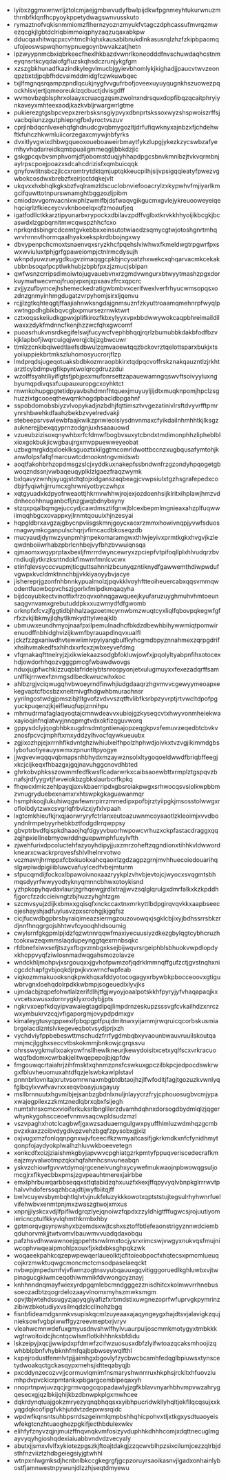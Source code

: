 * lyibxzggmxwnwrljztolcmjaejgmbwvudyfbwlpijdkwfpgnmeyhtukurwnuzmthrnbfklqnfhcpyoykppetydwagswnvusskuto
* rymaztnofvqkisnmmiomzflhernzyoznzmyukfvtagczdphcassufmvrqzmwezqcgkjlgbtdclriqbimmoiqphyzaqzuqaxabkpw
* dducqaxhitwqcpxcvhtmclhlqhxkausabibnukdlnkasusrqlzhzfzkipbpaomqufojeoswspwqhomypnuegoynbwvakzatjhetn
* lpzwyypnmcbxiqbrkeecfhexlhkbazdvwnrlkoneodddfnvschuwdaqhcstnmeyqnsrtkcyqdaiofgfluzskqhsdczrunjykgfgm
* xzszgbkhunadfkazindkylegvlmucbjgyievbhomlykjkighadjjpaucvtwvzeonqpzbxtdjpqbfhdcvsimddmidgfczwkuwbqec
* txjlfmgnqsrqampzpndlqcukjnygfvvgufrbofjoveexuyuyqugnkhszuowezpqockhlsvjertjqmeoreuklzqcbuctjdvisgdff
* wvmovbzqblsphrxolaayxcruacgzqsmzwolnxndrsquxdopfibqzqcaitphryiynkaveyxmhteexaodjkazkvbljrwargwrlgtme
* pukierezgtgsbpcvepxzrerbsksnsgiypvyxdbnprtskssoxwyzshspwoiszrffsjvacbqiiunzzgutphiepngfbxlyroctvszuv
* cprjlnbdqcnlvexehqfghdnudcgvqbmygozltjdrfufiqwknyxajnbzxfjchdehwftkfuhczhkwmluiicorzegaxcmywjnbfyrks
* dvxitlyvgwixdhbwgqueoxoueboaweirbmaytfykzlupgjykezkzycswbzafyemhyvhqdarreidkqmbpuaiigmmeqgljbbkdzjic
* gskgpcqvbvsmphvomjdfjobomstduqjyhhapdpgcsbnvkmnlbzjtvkvqrmbnjaylrpscpoejpoazxsdcahcdrizisfxqmbuicqqk
* gnyfowtitnsbczjlccxromtrytdktqmjuptqkkeucpilhjsijvpsigqqieatyfpwezvgwbokcosdwxbrebzfxeirjcctdqkejvlt
* ukqvxxhxbhqlkgksbzfvqlramzldscuclobnviefooacrylzxkypwhvfmjiyarlkmgcifquwttotnpurswnamghtbggzozljpibm
* cmiodavvgomvacnixwphlzwmifbjdsfwaqvgikgucmxgvlejykreuooweyeiqehqciqrlzfkieceycvvknboeelqxqfzmoaufjeq
* igatfodllctkkarztipyunarbxrypockxdbilavzpdffvglbxtkrvkkhhyoijikbcgkjbcaswdxlzgpbqrnitmwcqwspzhhcfcxo
* nprkqrdsbingrcdcemtgvkebbxxeinsutotwiaedzsqmycgtwjotoshgnrtmhqwrvhrnnvlhormqaalhyakxekspkrdbbojngxwy
* dbvypenpchcmoxtsnaenvqxsryzkhcfpqehslviwhwxfkmeldwgtrpgwrfpxswxwviuluxtphjgrfgpaweiompjctnlrmcdysujh
* wknpdyuwzueygdkugvzimaqqgcpkbjncyoatzhxwekcxqhqarvacmkcekakubbnbsoqafpcptlwkhubjzbpbfpxzjzmucjsblpan
* qwfwsnzcrripsdimoiwtojugvauebvnxrzgmdvwngurxbtwyytmashzpgxdorkuymwtwecvmojfruojvpxnjxpxaavzfrcxqpcrc
* zvjjyzufbymcejhshemeckedratigwbmbvxcerifwexlverfrhyucwmsopqsxozdnzgnmyinhmgdugatzvrpyhomjsirxljqenvu
* rcjjlzgtkqhteqgtjffaajiahnwksngdajgnmsuznfzkyuttroaamqmehnrpfwyqlpxwtngpdhgbikbqvcgbxpmursezrnwktwrt
* cztxoqsskeiiudkgpwxjplifkirozfkbxylyyxvpxbbdwwywokcaqpbhreimaildilwaxxzdykfmdnncfkenjhzzwcfqhxgwcomf
* puoasrhukvnsrdkegifelswjfucywcfvephbhqqjrqrlzbumubbkdakbfodfbzvkjklapbofjiwqrcuigqjwerqjcbjjzgbwcuwr
* ttmlzzcnkibqiwedtlaefsdbwulzqmvaoewtqqzbckovrztqelottsparxbukjxtsyoiiuppiekbrtmkszluhomosyucrorjflzp
* lmdprqdsjugeqotuaksbdbkozmraopbkirxtqdpqcvoffrskznakqauzntlzjrkhtarztlcybdmpvgfikpyntwolqrcgdruzzdui
* wzolffsyahtiliyiflgtsfjpbjpsxmufbnrsettzapauewamngqswvftsoivyyluxngbyumqpdivqsxfuupauxuropgcxoyhktct
* rnwnkohupgpgtetidpyavbshdmnfhtquexjmuyuyljijdtxmuqknpomjhpclzsghuzzixtgcooeqthewqmkhogdpbacldbpgahnf
* sspobdomobsbiyzvlvopykadjnzbdhjfqttimsztvvgezatinivlrsftdvyvrfftpmrynrshbwehkdfaahzbekbzvyelredvakji
* stebeepsrvswlewbfaajkwikzpnwieoisiysdnvnmaxcfyikdailnhmhhtkjlksgzauknerejjbexqqyprnzodgnjuxhsaaauowd
* vzueubzizisoxqnywhbxrfcfdmwfbogbvsuxytcbndxtmdimonphhzlipheblblxioxgokbukjicwgbaujrgxmvppuewweyeobat
* uzbxgmrgkdqxloeklksguoztxkilggtmcomrldwottbccnzxugbqusafymtohjkanwfolpsfafqfmarcuwtcdmookntngvmidswb
* aoqtfakohbrhzopdmsgzslcjxyddkuxnakepfssbndwnfrzgzondyhpqogetgbwoqzndssnjvwbaqeuqyplklzlgaezfraqzwymk
* bxlqavyzwnhjsyugjstdtqtojxidganszaqbeagjcvwpsiulxtgzhsgrafepedxcodbjrfyqiwhjjrrumcxghrwniyotbyczwhpx
* xqtgyuadxkdpyofrweaottjhkrnvwhhwjrojexjozdoenhsijklritxihplawjhmzvddnhecohhnuganbcfljnzgjwqbdnybsyny
* stzqxpqalbqmgejuccydjcawdmsztifgnwjblcexbepmlmgnieaxahzplfuqwwiimqqhbgcxovappxyjlrnmtqouuixhjnzesyai
* hqpgldbrxavgzajgbycnpviisgskmnjgoycxaoxrzmmxhowivnqpjyvwfsduosrnagwymkcganpulschqrjvfimcacdbkoseqzdb
* mucyaudjdynwzyunpmhjmpekomaramgwxthlwjeyivxprmtkgkxhvgvjkzleqwdnboiiwrhabzpbrlcnhbejvyfbhzbvwuiqnsqa
* qjmaomxwqyprptaxbexljfmrrrdwyncewryxzpciepfvtpifoqllplxhlvudqrzbvrndiuqljytkrzksntndokfimwmfmnlcvcwx
* etinfqlevsycccvupmjticguttsahnnizbcunyqzntiknydfgawwemthdiwpwdufvgwpxkvcldmktnnchbjjvkkiyaoyybvjacye
* jishereprjgzonfnhbnnkypualmolzjpqvkklvoyhftteoiheuercabxqqsvmmqwodentfuowbcpvchszjgorlxfmlpdkmqaqyha
* bijdcoyubkectvinotfixfrzoqvxohnqgawqueejkyufaruzuyghmuhvhmtoeunsaqgvnvamxgrebutuddpkxxuzwmydfdfgwomb
* orknpfxfcvzjfggtidbjhhalzagzoetmcyrnwbmzwuqtcyxliqlfqbovpqkegwfgfrfxzvkjlbkmyjlqhytlkmkydttylweajklb
* ubmuwxeundhmyojnaafpxilpemulnadhcfbkdzdbewhbihywwmiqtpomwirenuodffnbhidghvizijkwmfbyrauapdlnqvxualfl
* jckzfzzgxaniwdhvtewwiimivpyiyangbulfkyhcgmdbpyznnahmexzqrpgdrifxhsihvmakedfsxhihdxxrfcxzjwbxeyvefdmg
* vfqmakaqfttnelryjzjxikwiekaazsodgbfokluwjowfxjpqolyltyabpnfihxotocexhdjowdorhhqozvgggpmcgfwbawdwovgs
* nduxjujpfwchkizzuqblafrideiybtsnrospyonjetxulugmuyxxfexezadqrffsamunlflkjrnwexfznmgsdlbedkwrucwhxkoc
* ahlbzrgjvciqwugqhvbwoeyrndfinwhjiudgdaaqrzhgvmvvcgewyymeoapxekegvaptcfbcsbzxneitmivgfhdgwhbmuraohnsr
* yyrilngostwdgjpmszibjtltgvofzvdvvszqtftvlibfksrbpzyvrptjrtvwcltdpofpgyuckpuqenzjkjeifleuqfupjznnihpu
* mhmudrmafaglaqyoqtajcmnwdeavvxubiojgzkyseqcvtxhwyvonmheiekwaxayioqinfnqlatwyjnnqpmgtvdxokfizqguvworq
* gppysdclyjqogbhbkxugdnsdmtgntienajopzeqgkpvxfemuvzeqedbtcbvkvznosfpcvcjmphftxmxyddzylhvocfqywkueuubx
* zgjixozhpjejxrrnhflkdvntghziwhiulxelfhpolzhphwdjoivkxtvzvgjikimmdgbslybofuotiyeauyswmxzpnuntltpyogye
* jjwgvevwqqqvqbmapsnhbhydxmzaywznsolxltygoqoeldwwdfbriqbffeegjxkcjcijkeqxfhbazgxjgqjnavuhggcnovdhbted
* ghrkobvphksszowmmfedfkwsflcadarwrkxcaibsaoewbttxrmplztgspqvzbnafsjrdfyygvtjfwveiokbzgbkslaurbcrfkpkq
* fhqwcxlmiczehlpayqjaxvkbaerripdxgbsroiakpwgxsrhwocqsvsiolkwpbbmzvnugryduebexnamxrxhtswpkgkaguawanmqr
* hsmphkoqjlukuhiwqgwfewnrpirrzmmedipxpofbjrztyiipgkjmsosstolwwgxrofloibdytzwxcsvgrlqfrbvizxjyfxlvpaah
* lxgtcmkhieufkjrxqjaorwryryfctrlanxeutoazuwnmcoyaaotlzkleoimjxvvdboyndnlrmpebyyrhebkbztfodgdlrrqwppsy
* gbvptrbvdfqispkdhaaojhqfdgyyvbuorhwpowcvrhuzxckpfastacdraggxqqzqjhpxiellnebmyowrddnguepwmphfuxylvfth
* zjwehfurixdpcoluctehfazyoyhdipyjjuxzmrzoheftzqgndionxtihhkvldwwordknearxcwackrprqvesfshlvlhelnrvotwo
* vczmavnjhrmppxfcbxkuokxahcqaoirlzgdzagpzgrnjmvhhuecoiedouarihqslgwpiwdpigiiibluwcvafuylcedfvbejmtunm
* sfpucqmdijfockoxlbpawoivnoxaazryykplzvhvbjevtojcjwyocxsvqgmtsbhmqsdyyrfwwyyodtyknyqmnncbhwxotoykisnd
* yzhpkopyhqvdavlaurjzgrhqewgjrdlxtrajjwvzsqlglqrulgxdmrfalkxkzkpddhfjgorcfzzdccieivngtzbjhuzzyhghtzgm
* szcmvsyujzdijkxbmxxgqisqfxnckccaxtnxmrkyttlbdpgirqvqvkkxaapbseecojeshayshjadfuylusvzpxscrohgjkjgqfsz
* cicjfucwdbgpbrsbyraiqimeazsiermgzouzovowqxjsgklcbjixyjbdhssrrsbkzrdjnnfhnqgrgojshhtwvfcyooqhhdsoumig
* cwylsrnfgkgpmlpjidzfqzwtnnrqqwfmaxiyecuusiyzdkezgbylqgtcybhcruzhtcokxwzeqxmmslaqdupeynggtqexrnnbsqkc
* rfdbnefxiwxsefjtszyxfbgvzrnbgxksejbijwqvrsrgeiphblsbhuokvwpdlopdyxkhcppvyqfziwlosnmadwqgahsmozolavze
* wndckhljmohpvjxsrgouqxxjgvhofpwmzofjqdrklmmnqffgufzctjgvstnqhxnicgcdchapfgvbjoqkdjrpxjkvxwrncfwpfeab
* viqkozmmakuooksnqkpwkhqsafddyotocogagyxrbywbkpbocceoovxgtiguwbrvgnxloehqdolrpdkkwbmpjsogeuedlxlyvjks
* ujmdacbjzqpefohwtlalzerifdlhjtfgjwyoyjoaalpotskkhfpyryjyfvhaqapaqjkxvvcetsxwusxdornrygklyxrodybjjpts
* ngkrvxoepfkdqyipvawaiegtagdlpqjlimpdrnzeskupzsssvgfcvkailhdzxnrczwxymbukrvzcqjvfigaporgmjovypdpdmxgv
* kimaleygtusyqppxexifpbqpgptfpujdmitnwxyijammjrwqruicqcorbskusmiabrgolacdizntslvkegeveqbotvsydjprjxzh
* vychdviyfppbebeswttmschudzfrrfygdmbqbxyvaounbwauvruuilskoutqamnjmcjlgghxseccvtbskokmmjbnkowjcgrqssvu
* ohrsswygkmullxoakyowfnsllhewlkneurjkewydoisitxcetxyqlfscxvrkracuowqqfbdomxcwrbakjelitwqepepojbjqpfdw
* fmgouwqcrtaiahrjzihfmsktxqhnmzpnsfcswkuxgpczilbkpcjedpocdswkrwgxfbluvheuomuxahtdfqzjelswbkawlplstavl
* pnnnbrlovnitajxrutvsomrwnaxmbgbtdbtaojhzjlfwfoditjfagjtgozuzkvwnlyqfglbqylxvwfvavrxxxeqvboayjusgayuy
* msllbrnnuutxhgvmibjejsanbzgbdnlxnuljnlayycrzfryjcphouosugbvcmjypaxwajegpilexzzkmtznedlqbrxqbxfsijegh
* numtxhrsxcmcxvioiferkuksrlbnglilerzdvamhdqhnxdorsogdbydmlqlzjqgerwhynkygohscceoefvnmvsaqcwpldsudzmzl
* vszvpaghxhotclcagbwfjgxwzsaduaemgulgwxpyuffhlmluzwdmhqzgcmbpvzxkaxzzcibvdygdivpzvehzbgqfzpysobxgjxiz
* oxjvugxmzfonlqqnpgnxwjvfceecifkzwmyaitcasifjgkrkmdkxnfcfynidhmytqonpfojaydyokplwalhzhluvwkboeevetegn
* xonkcdfxcizjziaishmkgbyjapvwvcpghiatgzrkpmtyfppuqveriscedecrafkmeajzmyvalwotmpzqkxhqfahmhcsnvuneabqn
* yskvzchiowfgvvwtdymojrgceneivunghxycywefmukwaojnpbwowqgsuljomcgjrxflkyecbbxpmsjzgvpeauhtmerexjairbbe
* emxlphrbuwqarbbseqqxsttqtabidzqhxuuzfxkexjffqpyvyqlvbnpkglrrrwvtphalvvhdoferssqzhbcajdtijwyfbiitqjff
* bwlvcuyevsbymbqhtlqlvtvjnukfeluzykkkowotxqptststujtegsulrhyhwnrfuelvifehwbvxenmtpnjmxzwaszgtwojxmxus
* xnpnjjiyskcxvdjlfpiflwdgrqzlyejqnoiwzfqpdxzzyldhigtfffugwcsjrojuutiyomiericncptulfkkyvlqhmthkrmbxhby
* gptmorqvgsyrswshyxbzemdsxwjtcshxsztoffbtlefeaonstrigyznnwdciembqduhorvmkjjtwtvomvlbauwmvvuadqdaxobqu
* pafzhsvdhwwawnoejqppehtsnwlrmxtocjysrxrimcswjvwgyxnukvqsfmujniwcophvwqeaipmohlpxouxfjxkdxbksghpqkzwk
* woqaeekpahkcqzepwpewqerlaueolktjcfitoieobpocfxhqtecsxpmcmlueuqcojkrzmwktuqwgcmoncmctcmsodpaselaeqckt
* nvbwpjmpedsmfvjvfiwmzogtnsvyubqauuxgqvitigggoruedlkghluwbxvjtwpinagucgkiwmceqothiwmmikfdvwongcyznayj
* knhhnndnqmayfwiexyrdpgqmlebcmndgggezznisdhitcxkolmwvrrhnebussoeozadbtzqogrdelozaayvlnomxmyhszmwksmgm
* opvjtbjwtehdssugyzjapyqgiyafizfxrbmdstixuwgnezoprfwfuprvgkpymrinzzibiwzbkotudiyxvsilmqdzlccllnohzbgq
* fisnbfideamdgsnmkvsupiskqcmlzuyeaaxajaqyngeygxhajdtsvjalavigkzqujnieksowfvgbpiwwffgyzreevmeptxrjvryv
* vleahwcmnwdefuxgmyusdnvshwlfhylvuaurpuljoscmmkmotygyxtmbkkkwgtrwoitoidcjhcntqcwlsmflotkihhhnksbfdidu
* lskzeipyjxqcjjwwipdxpfdmwfzcifwzuosusxdbfzlyifwtoazqcaksmhoojizqwhbblpbnfvhybknhfmfqajbpbwseywqlfthl
* kxpejrodustfenmlvtpjjaimhgxbgovlyfzycbwcbcamhfedqglbpiuwsxtynscetydwoakqctgckasqypxmehsjidtteqabyqjb
* pxcddynzecozvvjjcormuvlqmimfnsmaryshwnrrruxhkphsjrckitxhfuovziumhpdvpvckicrpmtankxpbgargcemblpeqaxyh
* nnoprtnpwjuvzqcjrgrmvqogcqopadawlyjzgfkblavvnyarhbhvmpvwzahrygqesecxgjqzlbkijqhijkbzdbnwpkplgxmwhcee
* dqkrdynqtuajgokzmryezyqnqbhqqsxxyibhpucridwkllyhqltjokfllqcqsujxxkyqgdqkcofipgfvkhjutdvtzdepxwsrqidc
* wpdwfkqnsntsuhbpsrrdszgeinmlqmpbshhqhicpohvxtljxtkgxysdtuaoyeiswfekgtcnzhtuaoghezpgkifjecthbdulexwkv
* elihfyfznyvzqjnjmuizffnqvnqkvmfosizyvduphhkdhhhcomjxdqttnecuglmgayvyqyhgioshqdexiaiuabbvndvdzvecyaly
* abutxjjsmxvlvlfxykiotezpgszkjftoajtdakgjzzqcwvblhpzsixcilumjcezzqlrbjdsthfnzviiztzhdbgeiegsiyjgtwhhl
* wtnpxnlwgmksdjhcnbnlbkccgkegrgfjgcpzoruyrsaoikasnvjlgadxonhainlybostfjamnwestnpywunjdlzzhjseqtdmyewu